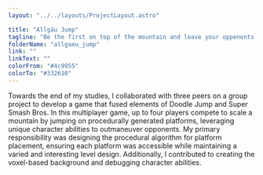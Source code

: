 ```yaml
---
layout: "../../layouts/ProjectLayout.astro"

title: "Allgäu Jump"
tagline: "Be the first on top of the mountain and leave your oppenents in the dirt"
folderName: "allgaeu_jump"
link: ""
linkText: ""
colorFrom: "#4c9955"
colorTo: "#332610"
---
```


Towards the end of my studies, I collaborated with three peers on a group
project to develop a game that fused elements of Doodle Jump and Super
Smash Bros. In this multiplayer game, up to four players compete to scale
a mountain by jumping on procedurally generated platforms, leveraging
unique character abilities to outmaneuver opponents. My primary
responsibility was designing the procedural algorithm for platform
placement, ensuring each platform was accessible while maintaining a
varied and interesting level design. Additionally, I contributed to
creating the voxel-based background and debugging character abilities.